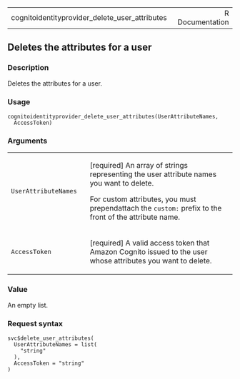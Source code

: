 <table style="width: 100%;">
<tbody>
<tr class="odd">
<td>cognitoidentityprovider_delete_user_attributes</td>
<td style="text-align: right;">R Documentation</td>
</tr>
</tbody>
</table>

## Deletes the attributes for a user

### Description

Deletes the attributes for a user.

### Usage

    cognitoidentityprovider_delete_user_attributes(UserAttributeNames,
      AccessToken)

### Arguments

<table>
<colgroup>
<col style="width: 35%" />
<col style="width: 65%" />
</colgroup>
<tbody>
<tr class="odd">
<td><code
id="cognitoidentityprovider_delete_user_attributes_:_UserAttributeNames">UserAttributeNames</code></td>
<td><p>[required] An array of strings representing the user attribute
names you want to delete.</p>
<p>For custom attributes, you must prependattach the <code
style="white-space: pre;">⁠custom:⁠</code> prefix to the front of the
attribute name.</p></td>
</tr>
<tr class="even">
<td><code
id="cognitoidentityprovider_delete_user_attributes_:_AccessToken">AccessToken</code></td>
<td><p>[required] A valid access token that Amazon Cognito issued to the
user whose attributes you want to delete.</p></td>
</tr>
</tbody>
</table>

### Value

An empty list.

### Request syntax

    svc$delete_user_attributes(
      UserAttributeNames = list(
        "string"
      ),
      AccessToken = "string"
    )
